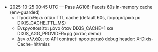- 2025-10-25 00:45 UTC — Pass AG106: Facets 60s in-memory cache (env-guarded)
  - Προστέθηκε απλό TTL cache (default 60s, παραμετρικό με DIXIS_CACHE_TTL_MS)
  - Ενεργοποιείται μόνο όταν DIXIS_CACHE=1 και DIXIS_AGG_PROVIDER=pg (εκτός demo)
  - Δεν αλλάζει το API contract· προαιρετικό debug header: X-Dixis-Cache=hit/miss
